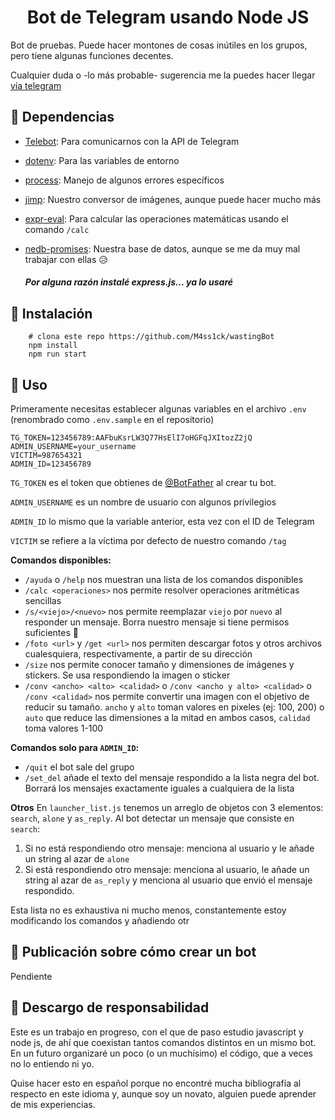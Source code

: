 <h1 align="center">
  Bot de Telegram usando Node JS
</h1>

Bot de pruebas. Puede hacer montones de cosas inútiles en los grupos, pero tiene algunas funciones decentes.

Cualquier duda o -lo más probable- sugerencia me la puedes hacer llegar [vía telegram](https://t.me/m4ss1ck)

## 👀 Dependencias

- [Telebot](https://github.com/mullwar/telebot): Para comunicarnos con la API de Telegram
- [dotenv](https://github.com/motdotla/dotenv): Para las variables de entorno
- [process](https://github.com/shtylman/node-process): Manejo de algunos errores específicos
- [jimp](https://github.com/oliver-moran/jimp): Nuestro conversor de imágenes, aunque puede hacer mucho más
- [expr-eval](https://github.com/silentmatt/expr-eval): Para calcular las operaciones matemáticas usando el comando `/calc`
- [nedb-promises](https://github.com/bajankristof/nedb-promises): Nuestra base de datos, aunque se me da muy mal trabajar con ellas 😥

  ##### Por alguna razón instalé express.js... ya lo usaré

## 👀 Instalación

```shell
    # clona este repo https://github.com/M4ss1ck/wastingBot
    npm install
    npm run start
```

## 👀 Uso

Primeramente necesitas establecer algunas variables en el archivo `.env` (renombrado como `.env.sample` en el repositorio)

```
TG_TOKEN=123456789:AAFbuKsrLW3Q77HsElI7oHGFqJXItozZ2jQ
ADMIN_USERNAME=your_username
VICTIM=987654321
ADMIN_ID=123456789
```

`TG_TOKEN` es el token que obtienes de [@BotFather](https://t.me/BotFather) al crear tu bot.

`ADMIN_USERNAME` es un nombre de usuario con algunos privilegios

`ADMIN_ID` lo mismo que la variable anterior, esta vez con el ID de Telegram

`VICTIM` se refiere a la víctima por defecto de nuestro comando `/tag`

**Comandos disponibles:**

- `/ayuda` o `/help` nos muestran una lista de los comandos disponibles
- `/calc <operaciones>` nos permite resolver operaciones aritméticas sencillas
- `/s/<viejo>/<nuevo>` nos permite reemplazar `viejo` por `nuevo` al responder un mensaje. Borra nuestro mensaje si tiene permisos suficientes 🌚
- `/foto <url>` y `/get <url>` nos permiten descargar fotos y otros archivos cualesquiera, respectivamente, a partir de su dirección
- `/size` nos permite conocer tamaño y dimensiones de imágenes y stickers. Se usa respondiendo la imagen o sticker
- `/conv <ancho> <alto> <calidad>` o `/conv <ancho y alto> <calidad>` o `/conv <calidad>` nos permite convertir una imagen con el objetivo de reducir su tamaño. `ancho` y `alto` toman valores en pixeles (ej: 100, 200) o `auto` que reduce las dimensiones a la mitad en ambos casos, `calidad` toma valores 1-100

**Comandos solo para `ADMIN_ID`:**

- `/quit` el bot sale del grupo
- `/set_del` añade el texto del mensaje respondido a la lista negra del bot. Borrará los mensajes exactamente iguales a cualquiera de la lista

**Otros**
En `launcher_list.js` tenemos un arreglo de objetos con 3 elementos: `search`, `alone` y `as_reply`.
Al bot detectar un mensaje que consiste en `search`:

1. Si no está respondiendo otro mensaje: menciona al usuario y le añade un string al azar de `alone`
2. Si está respondiendo otro mensaje: menciona al usuario, le añade un string al azar de `as_reply` y menciona al usuario que envió el mensaje respondido.

Esta lista no es exhaustiva ni mucho menos, constantemente estoy modificando los comandos y añadiendo otr

## 🚀 Publicación sobre cómo crear un bot

Pendiente

## 👀 Descargo de responsabilidad

Este es un trabajo en progreso, con el que de paso estudio javascript y node js, de ahí que coexistan tantos comandos distintos en un mismo bot. En un futuro organizaré un poco (o un muchísimo) el código, que a veces no lo entiendo ni yo.

Quise hacer esto en español porque no encontré mucha bibliografía al respecto en este idioma y, aunque soy un novato, alguien puede aprender de mis experiencias.
